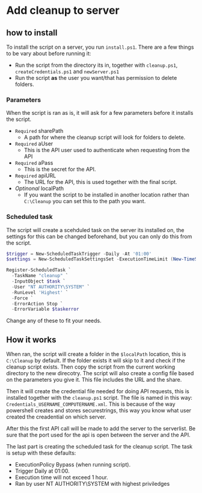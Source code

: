 # Add cleanup to server #

## how to install ##

To install the script on a server, you run `install.ps1`.
There are a few things to be vary about before running it:

- Run the script from the directory its in, together with `cleanup.ps1`, `createCredentials.ps1` and `newServer.ps1`
- Run the script **as** the user you want/that has permission to delete folders.

### Parameters ###

When the script is ran as is, it will ask for a few parameters before it installs the script.

- `Required`  sharePath
  - A path for where the cleanup script will look for folders to delete.
- `Required`  aUser
  - This is the API user used to authenticate when requesting from the API
- `Required`  aPass
  - This is the secret for the API.
- `Required`  apiURL
  - The URL for the API, this is used together with the final script.
- _Optinonal_ localPath
  - If you want the script to be installed in another location rather than `C:\Cleanup` you can set this to the path you want.

### Scheduled task ###

The script will create a scehduled task on the server its installed on, the settings for this can be changed beforehand, but you can only do this from the script.

```Powershell
$trigger = New-ScheduledTaskTrigger -Daily -At '01:00'
$settings = New-ScheduledTaskSettingsSet -ExecutionTimeLimit (New-TimeSpan -Hours 1)

Register-ScheduledTask `
  -TaskName "cleanup" `
  -InputObject $task `
  -User "NT AUTHORITY\SYSTEM" `
  -RunLevel 'Highest' `
  -Force `
  -ErrorAction Stop `
  -ErrorVariable $taskerror
```

Change any of these to fit your needs.

## How it works ##

When ran, the script will create a folder in the `$localPath` location, this is `C:\Cleanup` by default. If the folder exists it will skip to it and check if the cleanup script exists. Then copy the script from the current working directory to the new direcotry. The script will also create a config file based on the parameters you give it. This file includes the URL and the share.

Then it will create the credential file needed for doing API requests, this is installed together with the `cleanup.ps1` script. The file is named in this way: `Credentials_USERNAME_COMPUTERNAME.xml`. This is because of the way powershell creates and stores securestrings, this way you know what user created the creadential on which server.

After this the first API call will be made to add the server to the serverlist. Be sure that the port used for the api is open between the server and the API.

The last part is creating the scheduled task for the cleanup script. The task is setup with these defaults:

- ExecutionPolicy Bypass (when running script).
- Trigger Daily at 01:00.
- Execution time will not exceed 1 hour.
- Ran by user NT AUTHORITY\SYSTEM with highest priviledges
